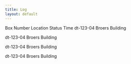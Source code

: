 ```yaml
---
title: Log
layout: default
---
```

Box Number	Location	Status		Time
dt-123-04	Broers Building 

dt-123-04	Broers Building 

dt-123-04	Broers Building 

dt-123-04	Broers Building 

